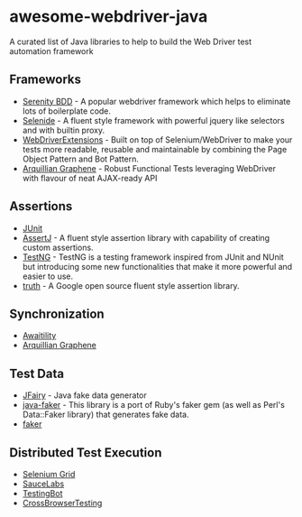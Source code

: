 # awesome-webdriver-java
A curated list of Java libraries to help to build the Web Driver test automation framework

## Frameworks
* [Serenity BDD](http://www.thucydides.info/#/) - A popular webdriver framework which helps to eliminate lots of boilerplate code.
* [Selenide](https://selenide.org/) - A fluent style framework with powerful jquery like selectors and with builtin proxy.
* [WebDriverExtensions](https://github.com/webdriverextensions/webdriverextensions) - Built on top of Selenium/WebDriver to make your tests more readable, reusable and maintainable by combining the Page Object Pattern and Bot Pattern.
* [Arquillian Graphene](http://arquillian.org/arquillian-graphene/) - Robust Functional Tests leveraging WebDriver with flavour of neat AJAX-ready API
## Assertions
* [JUnit](https://junit.org)
* [AssertJ](http://joel-costigliola.github.io/assertj/) - A fluent style assertion library with capability of creating custom assertions.
* [TestNG](http://joel-costigliola.github.io/assertj/) - TestNG is a testing framework inspired from JUnit and NUnit but introducing some new functionalities that make it more powerful and easier to use.
* [truth](https://github.com/google/truth) - A Google open source fluent style assertion library. 

## Synchronization
* [Awaitility](https://github.com/awaitility/awaitility)
* [Arquillian Graphene](http://arquillian.org/arquillian-graphene/)

## Test Data
* [JFairy](https://github.com/Devskiller/jfairy) - Java fake data generator
* [java-faker](https://github.com/DiUS/java-faker) - This library is a port of Ruby's faker gem (as well as Perl's Data::Faker library) that generates fake data.
* [faker](https://github.com/blocoio/faker)

## Distributed Test Execution
* [Selenium Grid](https://www.seleniumhq.org/projects/grid/)
* [SauceLabs](https://saucelabs.com/platforms)
* [TestingBot](https://testingbot.com/articles/why-use-testingbot)
* [CrossBrowserTesting](https://crossbrowsertesting.com/selenium-testing)

